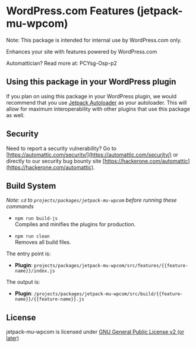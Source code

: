 # WordPress.com Features (jetpack-mu-wpcom)

Note: This package is intended for internal use by WordPress.com only.

Enhances your site with features powered by WordPress.com

Automattician? Read more at: PCYsg-Osp-p2

## Using this package in your WordPress plugin

If you plan on using this package in your WordPress plugin, we would recommend that you use [Jetpack Autoloader](https://packagist.org/packages/automattic/jetpack-autoloader) as your autoloader. This will allow for maximum interoperability with other plugins that use this package as well.

## Security

Need to report a security vulnerability? Go to [https://automattic.com/security/](https://automattic.com/security/) or directly to our security bug bounty site [https://hackerone.com/automattic](https://hackerone.com/automattic).

## Build System

_Note: `cd` to `projects/packages/jetpack-mu-wpcom` before running these commands_

- `npm run build-js`<br>
  Compiles and minifies the plugins for production.

- `npm run clean`<br>
  Removes all build files.

The entry point is:

- **Plugin**: `projects/packages/jetpack-mu-wpcom/src/features/{{feature-name}}/index.js`

The output is:

- **Plugin**: `/projects/packages/jetpack-mu-wpcom/src/build/{{feature-name}}/{{feature-name}}.js`

## License

jetpack-mu-wpcom is licensed under [GNU General Public License v2 (or later)](./LICENSE.txt)
